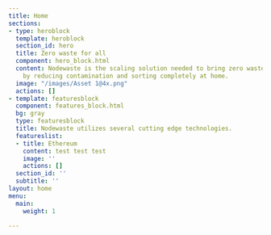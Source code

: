 ```yaml
---
title: Home
sections:
- type: heroblock
  template: heroblock
  section_id: hero
  title: Zero waste for all
  component: hero_block.html
  content: Nodewaste is the scaling solution needed to bring zero waste to the masses
    by reducing contamination and sorting completely at home.
  image: "/images/Asset 1@4x.png"
  actions: []
- template: featuresblock
  component: features_block.html
  bg: gray
  type: featuresblock
  title: Nodewaste utilizes several cutting edge technologies.
  featureslist:
  - title: Ethereum
    content: test test test
    image: ''
    actions: []
  section_id: ''
  subtitle: ''
layout: home
menu:
  main:
    weight: 1

---
```

